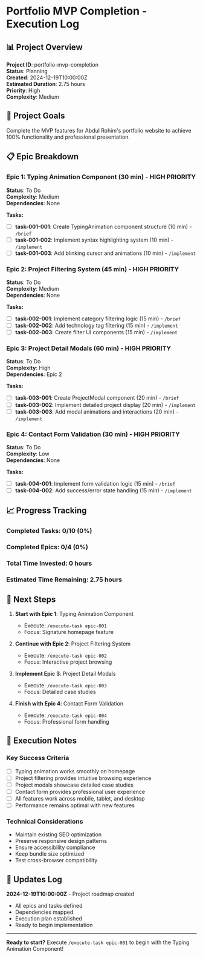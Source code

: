 # Portfolio MVP Completion - Execution Log

## 📊 Project Overview
**Project ID**: portfolio-mvp-completion  
**Status**: Planning  
**Created**: 2024-12-19T10:00:00Z  
**Estimated Duration**: 2.75 hours  
**Priority**: High  
**Complexity**: Medium  

## 🎯 Project Goals
Complete the MVP features for Abdul Rohim's portfolio website to achieve 100% functionality and professional presentation.

## 📋 Epic Breakdown

### Epic 1: Typing Animation Component (30 min) - HIGH PRIORITY
**Status**: To Do  
**Complexity**: Medium  
**Dependencies**: None  

**Tasks:**
- [ ] **task-001-001**: Create TypingAnimation component structure (10 min) - `/brief`
- [ ] **task-001-002**: Implement syntax highlighting system (10 min) - `/implement`  
- [ ] **task-001-003**: Add blinking cursor and animations (10 min) - `/implement`

### Epic 2: Project Filtering System (45 min) - HIGH PRIORITY
**Status**: To Do  
**Complexity**: Medium  
**Dependencies**: None  

**Tasks:**
- [ ] **task-002-001**: Implement category filtering logic (15 min) - `/brief`
- [ ] **task-002-002**: Add technology tag filtering (15 min) - `/implement`
- [ ] **task-002-003**: Create filter UI components (15 min) - `/implement`

### Epic 3: Project Detail Modals (60 min) - HIGH PRIORITY
**Status**: To Do  
**Complexity**: High  
**Dependencies**: Epic 2  

**Tasks:**
- [ ] **task-003-001**: Create ProjectModal component (20 min) - `/brief`
- [ ] **task-003-002**: Implement detailed project display (20 min) - `/implement`
- [ ] **task-003-003**: Add modal animations and interactions (20 min) - `/implement`

### Epic 4: Contact Form Validation (30 min) - HIGH PRIORITY
**Status**: To Do  
**Complexity**: Low  
**Dependencies**: None  

**Tasks:**
- [ ] **task-004-001**: Implement form validation logic (15 min) - `/brief`
- [ ] **task-004-002**: Add success/error state handling (15 min) - `/implement`

## 📈 Progress Tracking

### Completed Tasks: 0/10 (0%)
### Completed Epics: 0/4 (0%)
### Total Time Invested: 0 hours
### Estimated Time Remaining: 2.75 hours

## 🚀 Next Steps

1. **Start with Epic 1**: Typing Animation Component
   - Execute: `/execute-task epic-001`
   - Focus: Signature homepage feature

2. **Continue with Epic 2**: Project Filtering System  
   - Execute: `/execute-task epic-002`
   - Focus: Interactive project browsing

3. **Implement Epic 3**: Project Detail Modals
   - Execute: `/execute-task epic-003` 
   - Focus: Detailed case studies

4. **Finish with Epic 4**: Contact Form Validation
   - Execute: `/execute-task epic-004`
   - Focus: Professional form handling

## 📝 Execution Notes

### Key Success Criteria
- [ ] Typing animation works smoothly on homepage
- [ ] Project filtering provides intuitive browsing experience
- [ ] Project modals showcase detailed case studies
- [ ] Contact form provides professional user experience
- [ ] All features work across mobile, tablet, and desktop
- [ ] Performance remains optimal with new features

### Technical Considerations
- Maintain existing SEO optimization
- Preserve responsive design patterns
- Ensure accessibility compliance
- Keep bundle size optimized
- Test cross-browser compatibility

## 🔄 Updates Log

**2024-12-19T10:00:00Z** - Project roadmap created
- All epics and tasks defined
- Dependencies mapped
- Execution plan established
- Ready to begin implementation

---

**Ready to start?** Execute `/execute-task epic-001` to begin with the Typing Animation Component!

